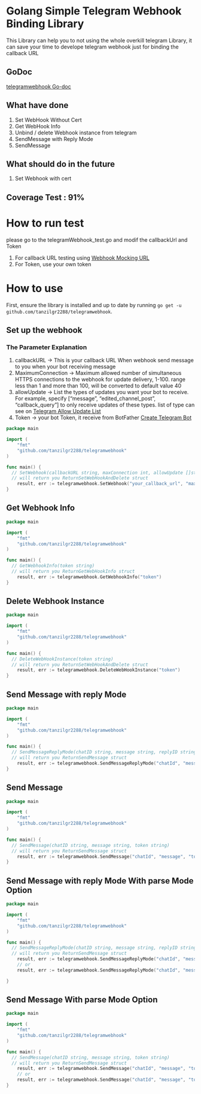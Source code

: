 # Golang Simple Telegram Webhook Binding Library

This Library can help you to not using the whole overkill telegram Library,
it can save your time to develope telegram webhook just for binding the callback URL

## GoDoc
[telegramwebhook Go-doc](https://godoc.org/github.com/tanzilgr2288/telegramwebhook)

## What have done
1. Set WebHook Without Cert
2. Get WebHook Info
3. Unbind / delete Webhook instance from telegram
4. SendMessage with Reply Mode
5. SendMessage

## What should do in the future
1. Set Webhook with cert

## Coverage Test : 91%

# How to run test
please go to the telegramWebhook_test.go and modif the callbackUrl and Token
1. For callback URL testing using [Webhook Mocking URL](https://webhook.site)
2. For Token, use your own token

# How to use
First, ensure the library is installed and up to date by running
`go get -u github.com/tanzilgr2288/telegramwebhook`.

## Set up the webhook 

### The Parameter Explanation
1. callbackURL -> This is your callback URL When webhook send message to you when your bot receiving message
2. MaximumConnection -> Maximum allowed number of simultaneous HTTPS connections to the webhook for update delivery, 1-100. range less than 1 and more than 100, will be converted to default value 40
3. allowUpdate -> List the types of updates you want your bot to receive. For example, specify [“message”, “edited_channel_post”, “callback_query”] to only receive updates of these types. list of type can see on [Telegram Allow Update List](https://core.telegram.org/bots/api#update)
4. Token -> your bot Token, it receive from BotFather [Create Telegram Bot](https://core.telegram.org/bots#botfather)
```go
package main

import (
	"fmt"
	"github.com/tanzilgr2288/telegramwebhook"
)

func main() {
  // SetWebhook(callbackURL string, maxConnection int, allowUpdate []string, token string)
  // will return you ReturnSetWebHookAndDelete struct
	result, err := telegramwebhook.SetWebhook("your_callback_url", "maximum_connection", "your_allow_update_list", "token")
}

```
## Get Webhook Info
```go
package main

import (
	"fmt"
	"github.com/tanzilgr2288/telegramwebhook"
)

func main() {
  // GetWebhookInfo(token string)
  // will return you ReturnGetWebHookInfo struct
	result, err := telegramwebhook.GetWebhookInfo("token")
}

```

## Delete Webhook Instance
```go
package main

import (
	"fmt"
	"github.com/tanzilgr2288/telegramwebhook"
)

func main() {
  // DeleteWebHookInstance(token string)
  // will return you ReturnSetWebHookAndDelete struct
	result, err := telegramwebhook.DeleteWebHookInstance("token")
}

```

## Send Message with reply Mode
```go
package main

import (
	"fmt"
	"github.com/tanzilgr2288/telegramwebhook"
)

func main() {
  // SendMessageReplyMode(chatID string, message string, replyID string, token string)
  // will return you ReturnSendMessage struct
	result, err := telegramwebhook.SendMessageReplyMode("chatId", "message", "replyID", "token")
}

```

## Send Message
```go
package main

import (
	"fmt"
	"github.com/tanzilgr2288/telegramwebhook"
)

func main() {
  // SendMessage(chatID string, message string, token string)
  // will return you ReturnSendMessage struct
	result, err := telegramwebhook.SendMessage("chatId", "message", "token")
}

```

## Send Message with reply Mode With parse Mode Option
```go
package main

import (
	"fmt"
	"github.com/tanzilgr2288/telegramwebhook"
)

func main() {
  // SendMessageReplyMode(chatID string, message string, replyID string, token string)
  // will return you ReturnSendMessage struct
	result, err := telegramwebhook.SendMessageReplyMode("chatId", "message", "replyID", "token", telegramwebhook.PARSE_TYPE_MARKDOWNV2)
	// or 
	result, err := telegramwebhook.SendMessageReplyMode("chatId", "message", "replyID", "token", telegramwebhook.PARSE_TYPE_HTML)

}

```

## Send Message With parse Mode Option
```go
package main

import (
	"fmt"
	"github.com/tanzilgr2288/telegramwebhook"
)

func main() {
  // SendMessage(chatID string, message string, token string)
  // will return you ReturnSendMessage struct
	result, err := telegramwebhook.SendMessage("chatId", "message", "token", telegramwebhook.PARSE_TYPE_MARKDOWNV2)
	// or
	result, err := telegramwebhook.SendMessage("chatId", "message", "token", telegramwebhook.PARSE_TYPE_HTML)
}

```
